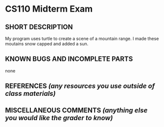 # CS110 Midterm Exam

## SHORT DESCRIPTION 
My program uses turtle to create a scene of a mountain range. I made these moutains snow capped and added a sun.

## KNOWN BUGS AND INCOMPLETE PARTS 
none

## REFERENCES *(any resources you use outside of class materials)*

## MISCELLANEOUS COMMENTS *(anything else you would like the grader to know)*